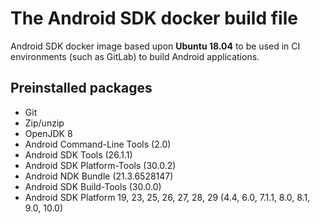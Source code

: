 # The Android SDK docker build file

Android SDK docker image based upon **Ubuntu 18.04** to be used in CI environments (such as GitLab) to build Android applications.

## Preinstalled packages

- Git
- Zip/unzip
- OpenJDK 8
- Android Command-Line Tools (2.0)
- Android SDK Tools (26.1.1)
- Android SDK Platform-Tools (30.0.2)
- Android NDK Bundle (21.3.6528147)
- Android SDK Build-Tools (30.0.0)
- Android SDK Platform 19, 23, 25, 26, 27, 28, 29 (4.4, 6.0, 7.1.1, 8.0, 8.1, 9.0, 10.0)
